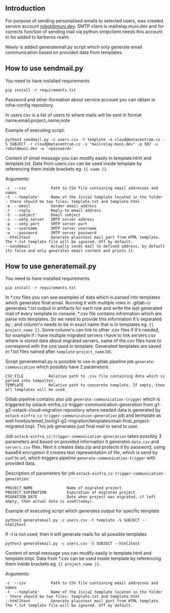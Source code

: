 ## Introduction
For purpose of sending personalised emails to selected users, was created service account robot@muni.dev. SMTP client is mailrelay.muni.dev and for corrects function of sending mail via python smtpclient needs this account to be added to kerberos realm.

Newly is added generatemail.py script which only generate email communication based on provided data from templates. 

## How to use sendmail.py
You need to have installed requirements
```
pip install -r requirements.txt
```

Password and other iformation about service account you can obtain in infra-config repository.

In users.csv is a list of users to where mails will be sent in format name;email;project_name;note 

Example of executing script:
```
python3 sendmail.py -c users.csv -t template -e cloud@metacentrum.cz -S SUBJECT -r cloud@metacentrum.cz -s "mailrelay.muni.dev" -p 587 -u robot@muni.dev -w '<password>'
```

Content of email message you can modify easily in template.html and template.txt. Data from users.csv can be used inside template by referencing them inside brackets eg. `{{ name }}`.

Arguments:
```
-c  --csv           Path to CSV file containing email addresses and names
-t  --template'     Name of the Jinja2 template located in the folder - there should be two files: template.txt and template.html
-e  --email         Sender email address
-r  --reply         Reply-to email address
-S  --subject'      Email subject
-s  --smtp_server   SMTP server address
-p  --smtp_port     SMTP server port
-u  --username      SMTP server username
-w  --password      SMTP server password
--html2text         Generate plaintext mail part from HTML template. The *.txt template file will be ignored. Off by default.
--sendemail         Actually sends mail to defined address, by default its false and only generates email content and prints it.
```

## How to use generatemail.py
You need to have installed requirements
```
pip install -r requirements.txt
```

In *.csv files you can see examples of data which is parsed into templates which generates final email.
Running it with multiple rows in .gitlab-ci generates *.txt output in artifacts for each row and write the last generated mail of every template to console.
*.csv file contains infromation which are parse into templates. So we need to provide this information it's separated by ; and column's needs to be in exact name that is in templates eg. `{{ project_name }}`. Some column's can link to other .csv files if it's needed, for example if i have multiple migrated servers i have to link servers.csv where is stored data about migrated servers, name of the csv files have to correspond with the one used in template. Generated templates are saved in *.txt files named after `template`-`project_name`.txt. 

Script generatemail.py is possible to use in gitlab pipeline job `generate-communication` which possibly have 2 parameters:
```
CSV_FILE           Relative path to .csv file containing data which is parsed into tempaltes.
TEMPLATE           Relative path to concerete template. If empty, then all templates will be used.
```

Gitlab pipeline contains also job `generate-communication-trigger` which is triggered by ostack-einfra_cz-trigger-communication-generation from g1-g2-ostack-cloud-migration repository where needed data is generated by `ostack-einfra_cz-trigger-communication-generation` job and termplate as well howtos/email_tool/g1-g2-migration/templates/mail-final_project-migrated.tmpl. This job generates just final mail to send to user.

Job `ostack-einfra_cz-trigger-communication-generation` takes possibly 3 parameters and based on provided information it generates `data.csv` and `servers.csv` files. Next it creates data.zip and protects it by password, using base64 encryption it creates text representation of file, which is send by curl to url, which triggers pipeline `generate-communication-trigger` with provided data.

Description of parameters for job `ostack-einfra_cz-trigger-communication-generation`:
```
PROJECT_NAME               Name of migrated project
PROJECT_EXPIRATION         Expiration of migrated project
MIGRATION_DATE             Date when project was migrated, if left empty, then actual date is used(today).
```

Example of executing script which generates output for specific template
```
python3 generatemail.py -c users.csv -t template -S SUBJECT --html2text
```
If -t is not used, then it will generate mails for all possible templates
```
python3 generatemail.py -c users.csv -S SUBJECT --html2text
```
Content of email message you can modify easily in template.html and template.tmpl. Data from *.csv can be used inside template by referencing them inside brackets eg. `{{ project_name }}`.

Arguments:
```
-c  --csv           Path to CSV file containing email addresses and names
-t  --template'     Name of the Jinja2 template located in the folder - there should be two files: template.txt and template.html
--html2text         Generate plaintext mail part from HTML template. The *.txt template file will be ignored. Off by default.
```
